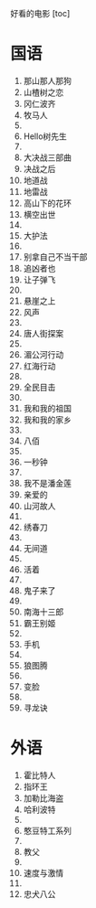 好看的电影
[toc]

# 国语
1. 那山那人那狗
2. 山楂树之恋
3. 冈仁波齐
4. 牧马人
5. 
6. Hello树先生
7. 
8. 大决战三部曲
9. 决战之后
10. 地道战
11. 地雷战
12. 高山下的花环
13. 横空出世
14. 
15. 大护法
16. 
17. 别拿自己不当干部
18. 追凶者也
19. 让子弹飞
20. 
21. 悬崖之上
22. 风声
23. 
24. 唐人街探案
25. 
26. 湄公河行动
27. 红海行动
28. 
29. 全民目击
30. 
31. 我和我的祖国
32. 我和我的家乡
33. 
34. 八佰
35. 
36. 一秒钟
37. 
38. 我不是潘金莲
39. 亲爱的
40. 山河故人
41. 
42. 绣春刀
43. 
44. 无间道
45. 
46. 活着
47. 
48. 鬼子来了
49. 
50. 南海十三郎
51. 霸王别姬
52. 
53. 手机
54. 
55. 狼图腾
56. 
57. 变脸
58. 
59. 寻龙诀

# 外语
1. 霍比特人
2. 指环王
3. 加勒比海盗
4. 哈利波特
5. 
6. 憨豆特工系列
7. 
8. 教父
9. 
10. 速度与激情
11. 
12. 忠犬八公